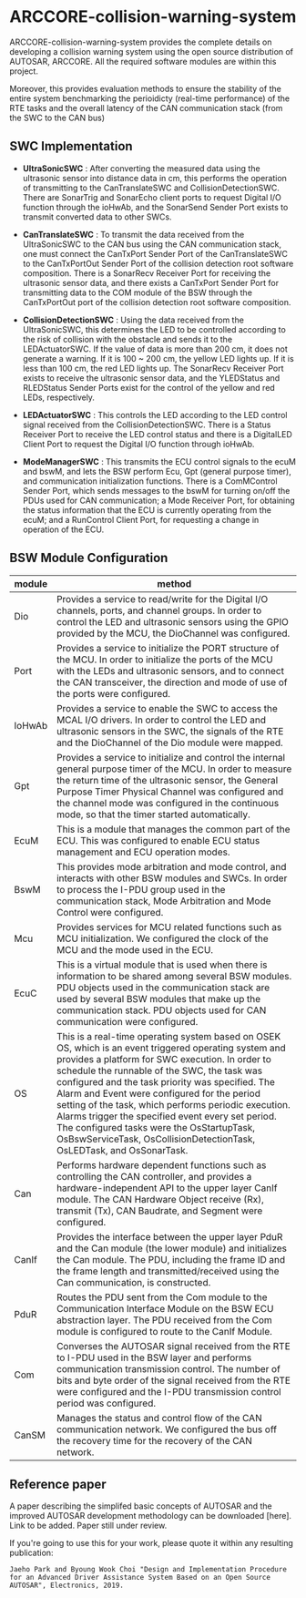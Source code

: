 # ARCCORE-collision-warning-system

ARCCORE-collision-warning-system provides the complete details on developing a collision warning system using the open source distribution of AUTOSAR, ARCCORE. All the required software modules are within this project.

Moreover, this provides evaluation methods to ensure the stability of the entire system benchmarking the perioidicty (real-time performance) of the RTE tasks and the overall latency of the CAN communication stack (from the SWC to the CAN bus)

## SWC Implementation
- **UltraSonicSWC** : After converting the measured data using the ultrasonic sensor into distance data in cm, this performs the operation of transmitting to the CanTranslateSWC and CollisionDetectionSWC. There are SonarTrig and SonarEcho client ports to request Digital I/O function through the ioHwAb, and the SonarSend Sender Port exists to transmit converted data to other SWCs.
  
- **CanTranslateSWC** : To transmit the data received from the UltraSonicSWC to the CAN bus using the CAN communication stack, one must connect the CanTxPort Sender Port of the CanTranslateSWC to the CanTxPortOut Sender Port of the collision detection root software composition. There is a SonarRecv Receiver Port for receiving the ultrasonic sensor data, and there exists a CanTxPort Sender Port for transmitting data to the COM module of the BSW through the CanTxPortOut port of the collision detection root software composition.
  
- **CollisionDetectionSWC** : Using the data received from the UltraSonicSWC, this determines the LED to be controlled according to the risk of collision with the obstacle and sends it to the LEDActuatorSWC. If the value of data is more than 200 cm, it does not generate a warning. If it is 100 ~ 200 cm, the yellow LED lights up. If it is less than 100 cm, the red LED lights up. The SonarRecv Receiver Port exists to receive the ultrasonic sensor data, and the YLEDStatus and RLEDStatus Sender Ports exist for the control of the yellow and red LEDs, respectively. 
  
- **LEDActuatorSWC** : This controls the LED according to the LED control signal received from the CollisionDetectionSWC. There is a Status Receiver Port to receive the LED control status and there is a DigitalLED Client Port to request the Digital I/O function through ioHwAb. 
  
- **ModeManagerSWC** : This transmits the ECU control signals to the ecuM and bswM, and lets the BSW perform Ecu, Gpt (general purpose timer), and communication initialization functions. There is a ComMControl Sender Port, which sends messages to the bswM for turning on/off the PDUs used for CAN communication; a Mode Receiver Port, for obtaining the status information that the ECU is currently operating from the ecuM; and a RunControl Client Port, for requesting a change in operation of the ECU. 
  
## BSW Module Configuration
| module | method |
|--|--|
| Dio | Provides a service to read/write for the Digital I/O channels, ports, and channel groups. In order to control the LED and ultrasonic sensors using the GPIO provided by the MCU, the DioChannel was configured. |
| Port | Provides a service to initialize the PORT structure of the MCU. In order to initialize the ports of the MCU with the LEDs and ultrasonic sensors, and to connect the CAN transceiver, the direction and mode of use of the ports were configured. |
| IoHwAb | Provides a service to enable the SWC to access the MCAL I/O drivers. In order to control the LED and ultrasonic sensors in the SWC, the signals of the RTE and the DioChannel of the Dio module were mapped. |
| Gpt | Provides a service to initialize and control the internal general purpose timer of the MCU. In order to measure the return time of the ultrasonic sensor, the General Purpose Timer Physical Channel was configured and the channel mode was configured in the continuous mode, so that the timer started automatically. | 
|EcuM|This is a module that manages the common part of the ECU. This was configured to enable ECU status management and ECU operation modes.|
|BswM|This provides mode arbitration and mode control, and interacts with other BSW modules and SWCs. In order to process the I-PDU group used in the communication stack, Mode Arbitration and Mode Control were configured.|
|Mcu|Provides services for MCU related functions such as MCU initialization. We configured the clock of the MCU and the mode used in the ECU.|
|EcuC|This is a virtual module that is used when there is information to be shared among several BSW modules. PDU objects used in the communication stack are used by several BSW modules that make up the communication stack. PDU objects used for CAN communication were configured.|
|OS|This is a real-time operating system based on OSEK OS, which is an event triggered operating system and provides a platform for SWC execution. In order to schedule the runnable of the SWC, the task was configured and the task priority was specified. The Alarm and Event were configured for the period setting of the task, which performs periodic execution. Alarms trigger the specified event every set period. The configured tasks were the OsStartupTask, OsBswServiceTask, OsCollisionDetectionTask, OsLEDTask, and OsSonarTask.|
|Can|Performs hardware dependent functions such as controlling the CAN controller, and provides a hardware-independent API to the upper layer CanIf module. The CAN Hardware Object receive (Rx), transmit (Tx), CAN Baudrate, and Segment were configured.|
|CanIf|Provides the interface between the upper layer PduR and the Can module (the lower module) and initializes the Can module. The PDU, including the frame ID and the frame length and transmitted/received using the Can communication, is constructed.|
|PduR|Routes the PDU sent from the Com module to the Communication Interface Module on the BSW ECU abstraction layer. The PDU received from the Com module is configured to route to the CanIf Module.|
|Com|Converses the AUTOSAR signal received from the RTE to I-PDU used in the BSW layer and performs communication transmission control. The number of bits and byte order of the signal received from the RTE were configured and the I-PDU transmission control period was configured.|
|CanSM|Manages the status and control flow of the CAN communication network. We configured the bus off the recovery time for the recovery of the CAN network.|

## Reference paper
A paper describing the simplifed basic concepts of AUTOSAR and the improved AUTOSAR development methodology can be downloaded [here].
Link to be added. Paper still under review.

 If you're going to use this for your work, please quote it within any resulting publication:
~~~
Jaeho Park and Byoung Wook Choi "Design and Implementation Procedure for an Advanced Driver Assistance System Based on an Open Source AUTOSAR", Electronics, 2019.
~~~


